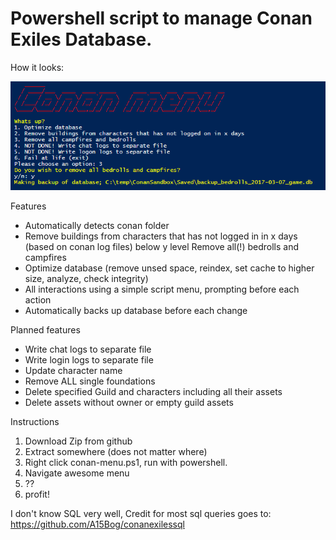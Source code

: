 # Powershell script to manage Conan Exiles Database.

How it looks:

![alt text](https://github.com/Wrexthor/Conan-Menu/blob/master/menu.PNG?raw=true "Logo Title Text 1")

Features
* Automatically detects conan folder
* Remove buildings from characters that has not logged in in x days (based on conan log files) below y level
Remove all(!) bedrolls and campfires
* Optimize database (remove unsed space, reindex, set cache to higher size, analyze, check integrity)
* All interactions using a simple script menu, prompting before each action
* Automatically backs up database before each change

Planned features
* Write chat logs to separate file
* Write login logs to separate file
* Update character name
* Remove ALL single foundations
* Delete specified Guild and characters including all their assets
* Delete assets without owner or empty guild assets

Instructions
 1. Download Zip from github
 2. Extract somewhere (does not matter where)
 3. Right click conan-menu.ps1, run with powershell.
 4. Navigate awesome menu
 5. ??
 6. profit!

I don't know SQL very well, Credit for most sql queries goes to: https://github.com/A15Bog/conanexilessql
